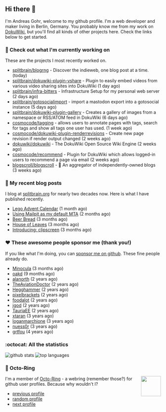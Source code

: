 ## Hi there :wave:

I'm Andreas Gohr, welcome to my github profile. I'm a web developer and maker living in Berlin, Germany. You probably know me from my work on [DokuWiki](https://github.com/dokuwiki/dokuwiki), but you'll find all kinds of other projects here. Check the links below to get started.

### :hammer: Check out what I'm currently working on

These are the projects I most recently worked on.


- [splitbrain/blogrng](https://github.com/splitbrain/blogrng) - Discover the indieweb, one blog post at a time. (today)
- [splitbrain/dokuwiki-plugin-vshare](https://github.com/splitbrain/dokuwiki-plugin-vshare) - Plugin to easily embed videos from various video sharing sites into DokuWiki (1 day ago)
- [splitbrain/infra-bitters](https://github.com/splitbrain/infra-bitters) - Infrastructure Setup for my personal web server (2 days ago)
- [splitbrain/gotosocialimport](https://github.com/splitbrain/gotosocialimport) - import a mastodon export into a gotosocial instance (5 days ago)
- [splitbrain/dokuwiki-plugin-gallery](https://github.com/splitbrain/dokuwiki-plugin-gallery) - Creates a gallery of images from a namespace or RSS/ATOM feed in DokuWiki (6 days ago)
- [cosmocode/tagging](https://github.com/cosmocode/tagging) - allows users to annotate pages with tags, search for tags and show all tags one user has used. (1 week ago)
- [cosmocode/dokuwiki-plugin-renderrevisions](https://github.com/cosmocode/dokuwiki-plugin-renderrevisions) - Create new page revision if render output changed (2 weeks ago)
- [dokuwiki/dokuwiki](https://github.com/dokuwiki/dokuwiki) - The DokuWiki Open Source Wiki Engine (2 weeks ago)
- [cosmocode/recommend](https://github.com/cosmocode/recommend) - Plugin for DokuWiki which allows logged-in users to recommend a page via email (2 weeks ago)
- [blogscroll/blogscroll](https://github.com/blogscroll/blogscroll) - 📜 An aggregator of independently-owned blogs (3 weeks ago)

### :scroll: My recent blog posts

I blog at [splitbrain.org](https://www.splitbrain.org) for nearly two decades now. Here is what I have published recently.


- [Lego Advent Calendar](https://www.splitbrain.org/blog/2024-12/26-lego_advent_calendar) (1 month ago)
- [Using Mailpit as my default MTA](https://www.splitbrain.org/blog/2024-11/03-using_mailpit_as_default_mta) (2 months ago)
- [Beer Bread](https://www.splitbrain.org/blog/2024-10/22-bear_bread) (3 months ago)
- [House of Leaves](https://www.splitbrain.org/blog/2024-10/17-house_of_leaves) (3 months ago)
- [Introducing: clipscreen](https://www.splitbrain.org/blog/2024-10/11-introducing_clipscreen) (3 months ago)

### :hearts:️ These awesome people sponsor me (thank you!)

If you like what I'm doing, you can [sponsor me on github](https://github.com/sponsors/splitbrain). These fine people already do.


- [Minocula](https://github.com/Minocula) (3 months ago)
- [oakd](https://github.com/oakd) (9 months ago)
- [alanorth](https://github.com/alanorth) (2 years ago)
- [TheAviationDoctor](https://github.com/TheAviationDoctor) (2 years ago)
- [Hegghammer](https://github.com/Hegghammer) (2 years ago)
- [pixelbrackets](https://github.com/pixelbrackets) (2 years ago)
- [foodalot](https://github.com/foodalot) (2 years ago)
- [jgod](https://github.com/jgod) (2 years ago)
- [TauriaEE](https://github.com/TauriaEE) (2 years ago)
- [xtaran](https://github.com/xtaran) (3 years ago)
- [loganmarchione](https://github.com/loganmarchione) (3 years ago)
- [nuess0r](https://github.com/nuess0r) (3 years ago)
- [grtfou](https://github.com/grtfou) (4 years ago)

### :octocat: All the statistics

 ![github stats](https://github-readme-stats.vercel.app/api?username=splitbrain&show_icons=true&hide_title=true)
![top languages](https://github-readme-stats.vercel.app/api/top-langs/?username=splitbrain&layout=compact)


### :octopus: Octo-Ring

<img width="64" height="65" src="https://octo-ring.com/static/img/octo.png" align="right" alt="">

I'm a member of [Octo-Ring](https://octo-ring.com/) - a webring (remember those?) for github user profiles. Because why wouldn't I? 

* [previous profile](https://octo-ring.com/p/splitbrain/prev)
* [random profile](https://octo-ring.com/p/splitbrain/random)
* [next profile](https://octo-ring.com/p/splitbrain/next)

